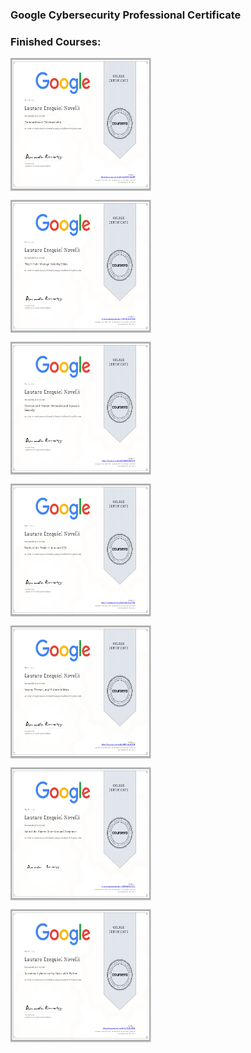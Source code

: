 ### Google Cybersecurity Professional Certificate


<h3 align="left"> Finished Courses:</h3>

</a><a href="https://coursera.org/verify/EA6LWQQ9BU8W"><img align="center" width="225px" height="213px" src="https://github.com/L-Novelli/Google-Cybersecurity-Professional-Certificate/blob/master/CourseCompletitionCertificate/Fundations/Fundations.png"/>

</a><a href="https://coursera.org/verify/NCBM34AKPSX4"><img align="center" width="225px" height="213px" src="https://github.com/L-Novelli/Google-Cybersecurity-Professional-Certificate/blob/master/CourseCompletitionCertificate/ManageSecurityIncidents/Manage%20Security%20Incidents.png"/>
    
</a><a href="https://coursera.org/verify/UHHRGVKVXL2Y"><img align="center" width="225px" height="213px" src="https://github.com/L-Novelli/Google-Cybersecurity-Professional-Certificate/blob/master/CourseCompletitionCertificate/Networking/Networking.png"/>    

</a><a href="https://coursera.org/verify/SC22MY56YNAM"><img align="center" width="225px" height="213px" src="https://github.com/L-Novelli/Google-Cybersecurity-Professional-Certificate/blob/master/CourseCompletitionCertificate/LinuxSQL/Linux%20SQL.png"/>

</a><a href="https://coursera.org/verify/9MUT6W362C3P"><img align="center" width="225px" height="213px" src="https://github.com/L-Novelli/Google-Cybersecurity-Professional-Certificate/blob/master/CourseCompletitionCertificate/AssetsThreatsVulnerabilities/AssetsThreatsVulnerabilities.jpg"/>

</a><a href="https://coursera.org/verify/EBY6WP3EG33D"><img align="center" width="225px" height="213px" src="https://github.com/L-Novelli/Google-Cybersecurity-Professional-Certificate/blob/master/CourseCompletitionCertificate/SoundTheAlarm/alarm.jpg"/>

</a><a href="https://coursera.org/verify/GUY8ZT5LJC9Z"><img align="center" width="225px" height="213px" src="https://github.com/L-Novelli/Google-Cybersecurity-Professional-Certificate/blob/master/CourseCompletitionCertificate/PythonAutomation/python.jpg"/>
